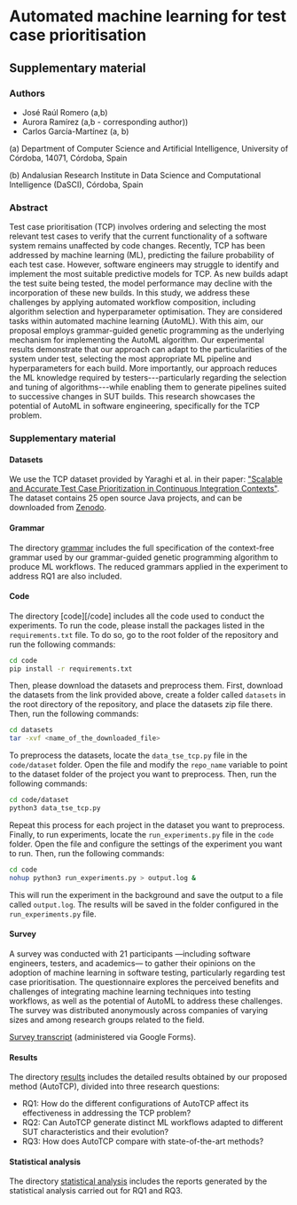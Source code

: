 # Automated machine learning for test case prioritisation
## Supplementary material 

### Authors
- José Raúl Romero (a,b)
- Aurora Ramírez (a,b  - corresponding author))
- Carlos García-Martínez (a, b)

(a) Department of Computer Science and Artificial Intelligence, University of Córdoba, 14071, Córdoba, Spain

(b) Andalusian Research Institute in Data Science and Computational Intelligence (DaSCI), Córdoba, Spain

### Abstract
Test case prioritisation (TCP) involves ordering and selecting the most relevant test cases to verify that the current functionality of a software system remains unaffected by code changes. Recently, TCP has been addressed by machine learning (ML), predicting the failure probability of each test case. However, software engineers may struggle to identify and implement the most suitable predictive models for TCP. As new builds adapt the test suite being tested, the model performance may decline with the incorporation of these new builds. In this study, we address these challenges by applying automated workflow composition, including algorithm selection and hyperparameter optimisation. They are considered tasks within automated machine learning (AutoML). With this aim, our proposal employs grammar-guided genetic programming as the underlying mechanism for implementing the AutoML algorithm. Our experimental results demonstrate that our approach can adapt to the particularities of the system under test, selecting the most appropriate ML pipeline and hyperparameters for each build. More importantly, our approach reduces the ML knowledge required by testers---particularly regarding the selection and tuning of algorithms---while enabling them to generate pipelines suited to successive changes in SUT builds. This research showcases the potential of AutoML in software engineering, specifically for the TCP problem.

### Supplementary material

#### Datasets

We use the TCP dataset provided by Yaraghi et al. in their paper: ["Scalable and Accurate Test Case Prioritization in Continuous Integration Contexts"](https://doi.org/10.1109/TSE.2022.3184842). The dataset contains 25 open source Java projects, and can be downloaded from [Zenodo](https://zenodo.org/record/6415365#.Y9Kw43bMJD8).

#### Grammar

The directory [grammar](/grammar) includes the full specification of the context-free grammar used by our grammar-guided genetic programming algorithm to produce ML workflows. The reduced grammars applied in the experiment to address RQ1 are also included.

#### Code

The directory [code][/code] includes all the code used to conduct the experiments. To run the code, please install the packages listed in the `requirements.txt` file. To do so, go to the root folder of the repository and run the following commands:

```bash
cd code
pip install -r requirements.txt
```

Then, please download the datasets and preprocess them. First, download the datasets from the link provided above, create a folder called `datasets` in the root directory of the repository, and place the datasets zip file there. Then, run the following commands:

```bash
cd datasets
tar -xvf <name_of_the_downloaded_file>
```

To preprocess the datasets, locate the `data_tse_tcp.py` file in the `code/dataset` folder. Open the file and modify the `repo_name` variable to point to the dataset folder of the project you want to preprocess. Then, run the following commands:

```bash
cd code/dataset
python3 data_tse_tcp.py
```

Repeat this process for each project in the dataset you want to preprocess. Finally, to run experiments, locate the `run_experiments.py` file in the `code` folder. Open the file and configure the settings of the experiment you want to run. Then, run the following commands:

```bash
cd code
nohup python3 run_experiments.py > output.log &
```

This will run the experiment in the background and save the output to a file called `output.log`. The results will be saved in the folder configured in the `run_experiments.py` file.

#### Survey

A survey was conducted with 21 participants —including software engineers, testers, and academics— to gather their opinions on the adoption of machine learning in software testing, particularly regarding test case prioritisation. The questionnaire explores the perceived benefits and challenges of integrating machine learning techniques into testing workflows, as well as the potential of AutoML to address these challenges. The survey was distributed anonymously across companies of varying sizes and among research groups related to the field.

[Survey transcript](survey/questionnaire.pdf) (administered via Google Forms).

#### Results

The directory [results](/results) includes the detailed results obtained by our proposed method (AutoTCP), divided into three research questions:

- RQ1: How do the different configurations of AutoTCP affect its effectiveness in addressing the TCP problem?
- RQ2: Can AutoTCP generate distinct ML workflows adapted to different SUT characteristics and their evolution?
- RQ3: How does AutoTCP compare with state-of-the-art methods?

#### Statistical analysis

The directory [statistical analysis](statistical_analysis) includes the reports generated by the statistical analysis carried out for RQ1 and RQ3.
